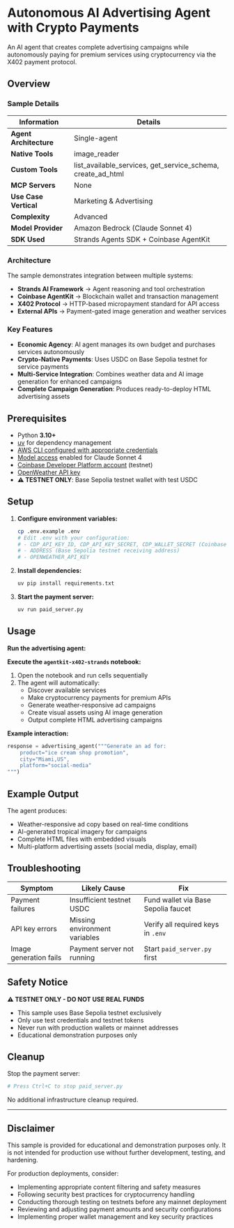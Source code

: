 # Autonomous AI Advertising Agent with Crypto Payments

An AI agent that creates complete advertising campaigns while autonomously paying for premium services using cryptocurrency via the X402 payment protocol.

## Overview

### Sample Details

| Information            | Details                                                    |
|------------------------|------------------------------------------------------------|
| **Agent Architecture** | Single-agent                                               |
| **Native Tools**       | image_reader                                               |
| **Custom Tools**       | list_available_services, get_service_schema, create_ad_html |
| **MCP Servers**        | None                                                       |
| **Use Case Vertical**  | Marketing & Advertising                                    |
| **Complexity**         | Advanced                                                   |
| **Model Provider**     | Amazon Bedrock (Claude Sonnet 4)                          |
| **SDK Used**           | Strands Agents SDK + Coinbase AgentKit                    |

### Architecture

The sample demonstrates integration between multiple systems:
- **Strands AI Framework** → Agent reasoning and tool orchestration
- **Coinbase AgentKit** → Blockchain wallet and transaction management  
- **X402 Protocol** → HTTP-based micropayment standard for API access
- **External APIs** → Payment-gated image generation and weather services

### Key Features

- **Economic Agency**: AI agent manages its own budget and purchases services autonomously
- **Crypto-Native Payments**: Uses USDC on Base Sepolia testnet for service payments
- **Multi-Service Integration**: Combines weather data and AI image generation for enhanced campaigns
- **Complete Campaign Generation**: Produces ready-to-deploy HTML advertising assets

## Prerequisites

- Python **3.10+**
- [uv](https://docs.astral.sh/uv/getting-started/installation/) for dependency management
- [AWS CLI configured with appropriate credentials](https://docs.aws.amazon.com/cli/latest/userguide/getting-started-quickstart.html)
- [Model access](https://docs.aws.amazon.com/bedrock/latest/userguide/model-access-modify.html) enabled for Claude Sonnet 4
- [Coinbase Developer Platform account](https://docs.cdp.coinbase.com/get-started/quickstart) (testnet)
- [OpenWeather API key](https://openweathermap.org/guide)
- **⚠️ TESTNET ONLY**: Base Sepolia testnet wallet with test USDC

## Setup

1. **Configure environment variables:**
   ```bash
   cp .env.example .env
   # Edit .env with your configuration:
   # - CDP_API_KEY_ID, CDP_API_KEY_SECRET, CDP_WALLET_SECRET (Coinbase testnet)
   # - ADDRESS (Base Sepolia testnet receiving address)
   # - OPENWEATHER_API_KEY
   ```

2. **Install dependencies:**
   ```bash
   uv pip install requirements.txt
   ```

3. **Start the payment server:**
   ```bash
   uv run paid_server.py
   ```

## Usage

**Run the advertising agent:**

**Execute the `agentkit-x402-strands` notebook:**
1. Open the notebook and run cells sequentially
2. The agent will automatically:
   - Discover available services
   - Make cryptocurrency payments for premium APIs
   - Generate weather-responsive ad campaigns
   - Create visual assets using AI image generation
   - Output complete HTML advertising campaigns

**Example interaction:**
```python
response = advertising_agent("""Generate an ad for:
    product="ice cream shop promotion",
    city="Miami,US", 
    platform="social-media"
""")
```

## Example Output

The agent produces:
- Weather-responsive ad copy based on real-time conditions
- AI-generated tropical imagery for campaigns  
- Complete HTML files with embedded visuals
- Multi-platform advertising assets (social media, display, email)

## Troubleshooting

| Symptom | Likely Cause | Fix |
|---------|-------------|-----|
| Payment failures | Insufficient testnet USDC | Fund wallet via Base Sepolia faucet |
| API key errors | Missing environment variables | Verify all required keys in `.env` |
| Image generation fails | Payment server not running | Start `paid_server.py` first |

## Safety Notice

**⚠️ TESTNET ONLY - DO NOT USE REAL FUNDS**
- This sample uses Base Sepolia testnet exclusively
- Only use test credentials and testnet tokens
- Never run with production wallets or mainnet addresses
- Educational demonstration purposes only

## Cleanup

Stop the payment server:
```bash
# Press Ctrl+C to stop paid_server.py
```

No additional infrastructure cleanup required.

---

## Disclaimer

This sample is provided for educational and demonstration purposes only. It is not intended for production use without further development, testing, and hardening.

For production deployments, consider:
- Implementing appropriate content filtering and safety measures
- Following security best practices for cryptocurrency handling
- Conducting thorough testing on testnets before any mainnet deployment
- Reviewing and adjusting payment amounts and security configurations
- Implementing proper wallet management and key security practices
